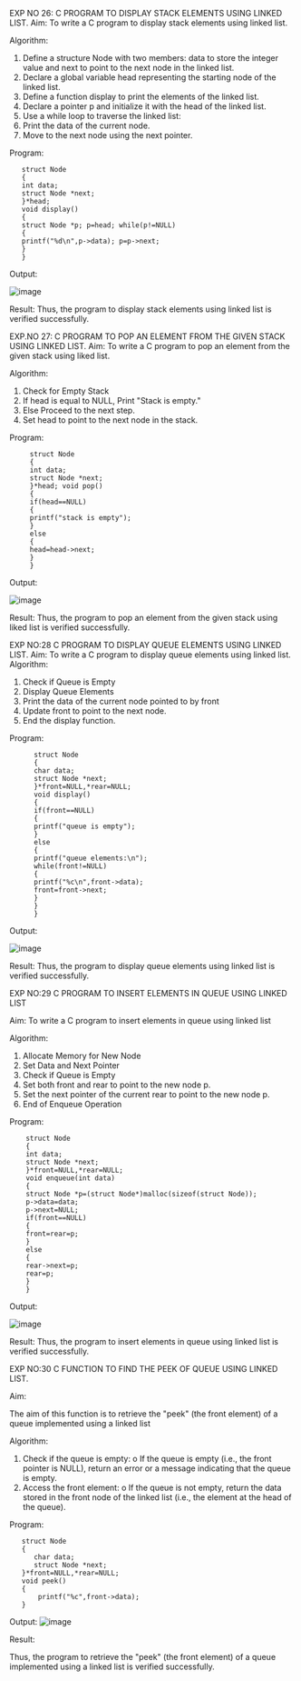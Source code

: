 

EXP NO 26: C PROGRAM TO DISPLAY STACK ELEMENTS USING LINKED LIST.
Aim:
To write a C program to display stack elements using linked list.

Algorithm:
1.	Define a structure Node with two members: data to store the integer value and next to point to the next node in the linked list.
2.	Declare a global variable head representing the starting node of the linked list.
3.	Define a function display to print the elements of the linked list.
4.	Declare a pointer p and initialize it with the head of the linked list.
5.	Use a while loop to traverse the linked list:
6.	Print the data of the current node.
7.	Move to the next node using the next pointer.
 
Program:
```
   struct Node
   {
   int data;
   struct Node *next;
   }*head;
   void display()
   {
   struct Node *p; p=head; while(p!=NULL)
   {
   printf("%d\n",p->data); p=p->next;
   }
   }
```
Output:


![image](https://github.com/user-attachments/assets/82479885-3b29-4339-9be4-68f9b0de3f43)


Result:
Thus, the program to display stack elements using linked list is verified successfully. 



EXP.NO 27: C PROGRAM TO POP AN ELEMENT FROM THE GIVEN STACK USING 
LINKED LIST.
Aim:
To write a C program to pop an element from the given stack using liked list.

Algorithm:
1.	Check for Empty Stack
2.	If head is equal to NULL, Print "Stack is empty."
3.	Else Proceed to the next step.
4.	Set head to point to the next node in the stack.
 
Program:
```
     struct Node
     {
     int data;
     struct Node *next;
     }*head; void pop()
     {
     if(head==NULL)
     {
     printf("stack is empty");
     }
     else
     {
     head=head->next;
     }
     }
```
Output:

![image](https://github.com/user-attachments/assets/916408a9-5cfc-4640-9f0d-95117b757c38)




Result:
Thus, the program to pop an element from the given stack using liked list is verified successfully.

 
EXP NO:28 C PROGRAM TO DISPLAY QUEUE ELEMENTS USING LINKED LIST.
Aim:
To write a C program to display queue elements using linked list.
Algorithm:
1.	Check if Queue is Empty
2.	Display Queue Elements
3.	Print the data of the current node pointed to by front
4.	Update front to point to the next node.
5.	End the display function.
 
Program:
```
      struct Node
      {
      char data;
      struct Node *next;
      }*front=NULL,*rear=NULL; 
      void display()
      {
      if(front==NULL)
      {
      printf("queue is empty");
      }
      else
      {
      printf("queue elements:\n"); 
      while(front!=NULL)
      {
      printf("%c\n",front->data); 
      front=front->next;
      }
      }
      }
```
Output:


![image](https://github.com/user-attachments/assets/4132b992-b7d8-4ad7-a13c-836f39fd23ff)

Result:
Thus, the program to display queue elements using linked list is verified successfully.


 
EXP NO:29 C PROGRAM TO INSERT ELEMENTS IN QUEUE USING LINKED LIST

Aim:
To write a C program to insert elements in queue using linked list

Algorithm:
1.	Allocate Memory for New Node
2.	Set Data and Next Pointer
3.	Check if Queue is Empty
4.	Set both front and rear to point to the new node p.
5.	Set the next pointer of the current rear to point to the new node p.
6.	End of Enqueue Operation
 
Program:
```
    struct Node
    {
    int data;
    struct Node *next;
    }*front=NULL,*rear=NULL; 
    void enqueue(int data)
    {
    struct Node *p=(struct Node*)malloc(sizeof(struct Node)); 
    p->data=data;
    p->next=NULL; 
    if(front==NULL)
    {
    front=rear=p;
    }
    else
    {
    rear->next=p; 
    rear=p;
    }
    }
```

Output:

![image](https://github.com/user-attachments/assets/dd61346c-ff97-4c72-a735-c4c8215d9c1f)




Result:
Thus, the program to insert elements in queue using linked list is verified successfully.



EXP NO:30 C FUNCTION TO FIND THE PEEK OF QUEUE USING LINKED LIST.


Aim:

The aim of this function is to retrieve the "peek" (the front element) of a queue implemented using a linked list

Algorithm:

1.	Check if the queue is empty:
o	If the queue is empty (i.e., the front pointer is NULL), return an error or a message indicating that the queue is empty.
2.	Access the front element:
o	If the queue is not empty, return the data stored in the front node of the linked list (i.e., the element at the head of the queue).

Program:
```
   struct Node
   {
      char data;
      struct Node *next;
   }*front=NULL,*rear=NULL;
   void peek()
   {
       printf("%c",front->data);
   }
```

Output:
![image](https://github.com/user-attachments/assets/352ce8ed-619e-4545-bdd5-1dee373cdbd6)



Result:

Thus, the program to retrieve the "peek" (the front element) of a queue implemented using a linked list is verified successfully.


